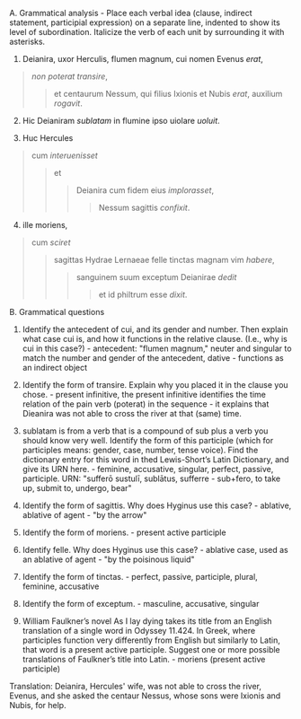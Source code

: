 A. Grammatical analysis - Place each verbal idea (clause, indirect statement, participial expression) on a separate line, indented to show its level of subordination. Italicize the verb of each unit by surrounding it with asterisks.

1. Deianira, uxor Herculis, flumen magnum, cui nomen Evenus *erat*, 
>*non poterat* *transire*, 
>>et centaurum Nessum, qui filius Ixionis et Nubis *erat*, auxilium *rogavit*. 

2. Hic Deianiram *sublatam* in flumine ipso uiolare *uoluit*. 

3. Huc Hercules 
>cum *interuenisset* 
>>et 
>>>Deianira cum fidem eius *implorasset*, 
>>>>Nessum sagittis *confixit*.

4. ille moriens, 
>cum *sciret* 
>>sagittas Hydrae Lernaeae felle tinctas magnam vim *habere*, 
>>>sanguinem suum exceptum Deianirae *dedit* 
>>>>et id philtrum esse *dixit*.

B. Grammatical questions

1. Identify the antecedent of cui, and its gender and number. Then explain what case cui is, and how it functions in the relative clause. (I.e., why is cui in this case?) - antecedent: "flumen magnum," neuter and singular to match the number and gender of the antecedent, dative - functions as an indirect object 

2. Identify the form of transire. Explain why you placed it in the clause you chose. - present infinitive, the present infinitive identifies the time relation of the pain verb (poterat) in the sequence - it explains that Dieanira was not able to cross the river at that (same) time. 

3. sublatam is from a verb that is a compound of sub plus a verb you should know very well. Identify the form of this participle (which for participles means: gender, case, number, tense voice). Find the dictionary entry for this word in thed Lewis-Short’s Latin Dictionary, and give its URN here. - feminine, accusative, singular, perfect, passive, participle. 
URN: "sufferō sustulī, sublātus, sufferre - sub+fero, to take up, submit to, undergo, bear"

4. Identify the form of sagittis. Why does Hyginus use this case? - ablative, ablative of agent - "by the arrow"

5. Identify the form of moriens. - present active participle

6. Identify felle. Why does Hyginus use this case? - ablative case, used as an ablative of agent - "by the poisinous liquid"

7. Identify the form of tinctas. - perfect, passive, participle, plural, feminine, accusative 

8. Identify the form of exceptum. - masculine, accusative, singular

9. William Faulkner’s novel As I lay dying takes its title from an English translation of a single word in Odyssey 11.424. In Greek, where participles function very differently from English but similarly to Latin, that word is a present active participle. Suggest one or more possible translations of Faulkner’s title into Latin. - moriens (present active participle) 

Translation: 
Deianira, Hercules' wife, was not able to cross the river, Evenus, and she asked the centaur Nessus, whose sons were Ixionis and Nubis, for help. 

